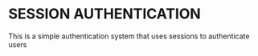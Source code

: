 SESSION AUTHENTICATION
======================
This is a simple authentication system that uses sessions to authenticate users




